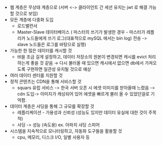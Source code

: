 - 웹 계층은 무상태 계층으로 (서버 <-> 클라이언트 간 세션 유지는 jwt 로 해결 가능할 것으로 보임)
- 모든 계층에 다중화 도입
    - 로드밸런서
    - Master-Slave 데이터베이스 ( 마스터의 쓰기가 발생한 경우 - 마스터가 레플리카 노드들에게 쓰기 로그(대표적으로 mySQL 에서는 bin log) 전송 -> slave 노드들은 로그를 바탕으로 실행) 
- 가능한 한 많은 데이터를 캐시할 것
    - ttl을 조금 길게 설정하고, 데이터 저장소의 원본이 변경되면 캐시를 evict 처리하는게 좋을 것 같음 → 다시 불러올 때 있으면 캐시에서 없으면 db에서 가져오도록 구현하면 일관성 유지될 것으로 예상 
- 여러 데이터 센터를 지원할 것
- 정적 콘텐츠는 CDN을 통해 서비스할 것
    - squars 유럽 서비스 -> 한국 서버 오픈 시 에셋 이미지를 받아올때 느렸음 -> cdn 도입-> 이미지가 캐싱되어 있어 에셋을 빠르게 불러 올 수 있었던걸로 기억함.
- 데이터 계층은 샤딩을 통해 그 규모를 확장할 것
   - 레플리케이션 - 가용성과 신뢰성 (성능도 있지만 데이터 유실에 대한 것이 주목적)
   - 샤딩 -> 성능 (속도용) ex. 아파치 샤딩 스피어
- 시스템을 지속적으로 모니터링하고, 자동화 도구들을 활용할 것
    - cpu, 메모리, 디스크 I/O, 일별 사용자 등
